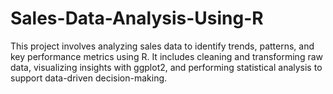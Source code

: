 # Sales-Data-Analysis-Using-R
This project involves analyzing sales data to identify trends, patterns, and key performance metrics using R. It includes cleaning and transforming raw data, visualizing insights with ggplot2, and performing statistical analysis to support data-driven decision-making.
